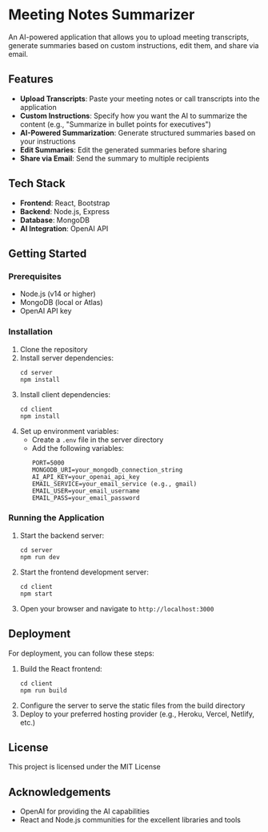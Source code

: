 # Meeting Notes Summarizer

An AI-powered application that allows you to upload meeting transcripts, generate summaries based on custom instructions, edit them, and share via email.

## Features

- **Upload Transcripts**: Paste your meeting notes or call transcripts into the application
- **Custom Instructions**: Specify how you want the AI to summarize the content (e.g., "Summarize in bullet points for executives")
- **AI-Powered Summarization**: Generate structured summaries based on your instructions
- **Edit Summaries**: Edit the generated summaries before sharing
- **Share via Email**: Send the summary to multiple recipients

## Tech Stack

- **Frontend**: React, Bootstrap
- **Backend**: Node.js, Express
- **Database**: MongoDB
- **AI Integration**: OpenAI API

## Getting Started

### Prerequisites

- Node.js (v14 or higher)
- MongoDB (local or Atlas)
- OpenAI API key

### Installation

1. Clone the repository
2. Install server dependencies:
   ```
   cd server
   npm install
   ```
3. Install client dependencies:
   ```
   cd client
   npm install
   ```
4. Set up environment variables:
   - Create a `.env` file in the server directory
   - Add the following variables:
     ```
     PORT=5000
     MONGODB_URI=your_mongodb_connection_string
     AI_API_KEY=your_openai_api_key
     EMAIL_SERVICE=your_email_service (e.g., gmail)
     EMAIL_USER=your_email_username
     EMAIL_PASS=your_email_password
     ```

### Running the Application

1. Start the backend server:
   ```
   cd server
   npm run dev
   ```
2. Start the frontend development server:
   ```
   cd client
   npm start
   ```
3. Open your browser and navigate to `http://localhost:3000`

## Deployment

For deployment, you can follow these steps:

1. Build the React frontend:
   ```
   cd client
   npm run build
   ```
2. Configure the server to serve the static files from the build directory
3. Deploy to your preferred hosting provider (e.g., Heroku, Vercel, Netlify, etc.)

## License

This project is licensed under the MIT License

## Acknowledgements

- OpenAI for providing the AI capabilities
- React and Node.js communities for the excellent libraries and tools
